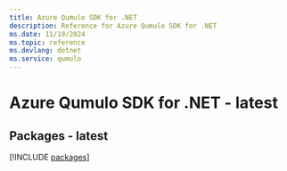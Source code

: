 ```yaml
---
title: Azure Qumulo SDK for .NET
description: Reference for Azure Qumulo SDK for .NET
ms.date: 11/19/2024
ms.topic: reference
ms.devlang: dotnet
ms.service: qumulo
---
```

# Azure Qumulo SDK for .NET - latest
## Packages - latest
[!INCLUDE [packages](qumulo-index.md)]
